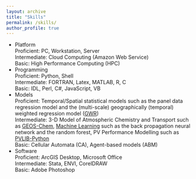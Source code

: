 ```yaml
---
layout: archive
title: "Skills"
permalink: /skills/
author_profile: true
---
```


<!-- {% include base_path %} -->

- Platform<br/>
  Proficient: PC, Workstation, Server<br/>
  Intermediate: Cloud Computing (Amazon Web Service)<br/>
  Basic: High Performance Computing (HPC)
- Programming<br/>
  Proficient: Python, Shell<br/>
  Intermediate: FORTRAN, Latex, MATLAB, R, C<br/>
  Basic: IDL, Perl, C#, JavaScript, VB
- Models<br/>
  Proficient: Temporal/Spatial statistical models such as the panel data regression model and the (multi-scale) geographically (temporal) weighted regression model ([GWR](https://github.com/pysal))<br/>
  Intermediate: 3-D Model of Atmospheric Chemistry and Transport such as [GEOS-Chem](http://acmg.seas.harvard.edu/geos/), [Machine Learning](https://scikit-learn.org/stable/) such as the back propagation neural network and the random forest, PV Performance Modelling such as [PVLIB-Python](https://pvlib-python.readthedocs.io/en/stable/index.html)<br/>
  Basic: Cellular Automata (CA), Agent-based models (ABM)
- Software<br/>
  Proficient: ArcGIS Desktop, Microsoft Office<br/>
  Intermediate: Stata, ENVI, CorelDRAW<br/>
  Basic: Adobe Photoshop
